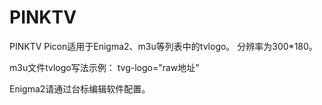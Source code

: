 # PINKTV
PINKTV Picon适用于Enigma2、m3u等列表中的tvlogo。
分辨率为300*180。

m3u文件tvlogo写法示例：
tvg-logo="raw地址"

Enigma2请通过台标编辑软件配置。
